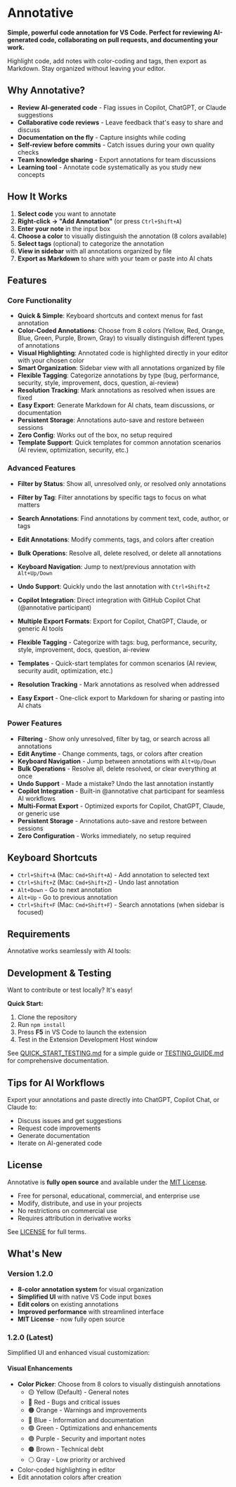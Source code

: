 # Annotative

**Simple, powerful code annotation for VS Code. Perfect for reviewing AI-generated code, collaborating on pull requests, and documenting your work.**

Highlight code, add notes with color-coding and tags, then export as Markdown. Stay organized without leaving your editor.

## Why Annotative?

- **Review AI-generated code** - Flag issues in Copilot, ChatGPT, or Claude suggestions
- **Collaborative code reviews** - Leave feedback that's easy to share and discuss
- **Documentation on the fly** - Capture insights while coding
- **Self-review before commits** - Catch issues during your own quality checks
- **Team knowledge sharing** - Export annotations for team discussions
- **Learning tool** - Annotate code systematically as you study new concepts

## How It Works

1. **Select code** you want to annotate
2. **Right-click → "Add Annotation"** (or press `Ctrl+Shift+A`)
3. **Enter your note** in the input box
4. **Choose a color** to visually distinguish the annotation (8 colors available)
5. **Select tags** (optional) to categorize the annotation
6. **View in sidebar** with all annotations organized by file
7. **Export as Markdown** to share with your team or paste into AI chats

## Features

### Core Functionality

- **Quick & Simple**: Keyboard shortcuts and context menus for fast annotation
- **Color-Coded Annotations**: Choose from 8 colors (Yellow, Red, Orange, Blue, Green, Purple, Brown, Gray) to visually distinguish different types of annotations
- **Visual Highlighting**: Annotated code is highlighted directly in your editor with your chosen color
- **Smart Organization**: Sidebar view with all annotations organized by file
- **Flexible Tagging**: Categorize annotations by type (bug, performance, security, style, improvement, docs, question, ai-review)
- **Resolution Tracking**: Mark annotations as resolved when issues are fixed
- **Easy Export**: Generate Markdown for AI chats, team discussions, or documentation
- **Persistent Storage**: Annotations auto-save and restore between sessions
- **Zero Config**: Works out of the box, no setup required
- **Template Support**: Quick templates for common annotation scenarios (AI review, optimization, security, etc.)

### Advanced Features

- **Filter by Status**: Show all, unresolved only, or resolved only annotations
- **Filter by Tag**: Filter annotations by specific tags to focus on what matters
- **Search Annotations**: Find annotations by comment text, code, author, or tags
- **Edit Annotations**: Modify comments, tags, and colors after creation
- **Bulk Operations**: Resolve all, delete resolved, or delete all annotations
- **Keyboard Navigation**: Jump to next/previous annotation with `Alt+Up/Down`
- **Undo Support**: Quickly undo the last annotation with `Ctrl+Shift+Z`
- **Copilot Integration**: Direct integration with GitHub Copilot Chat (@annotative participant)
- **Multiple Export Formats**: Export for Copilot, ChatGPT, Claude, or generic AI tools

- **Flexible Tagging** - Categorize with tags: bug, performance, security, style, improvement, docs, question, ai-review

- **Templates** - Quick-start templates for common scenarios (AI review, security audit, optimization, etc.)

- **Resolution Tracking** - Mark annotations as resolved when addressed

- **Easy Export** - One-click export to Markdown for sharing or pasting into AI chats

### Power Features

- **Filtering** - Show only unresolved, filter by tag, or search across all annotations
- **Edit Anytime** - Change comments, tags, or colors after creation
- **Keyboard Navigation** - Jump between annotations with `Alt+Up/Down`
- **Bulk Operations** - Resolve all, delete resolved, or clear everything at once
- **Undo Support** - Made a mistake? Undo the last annotation instantly
- **Copilot Integration** - Built-in @annotative chat participant for seamless AI workflows
- **Multi-Format Export** - Optimized exports for Copilot, ChatGPT, Claude, or generic use
- **Persistent Storage** - Annotations auto-save and restore between sessions
- **Zero Configuration** - Works immediately, no setup required

## Keyboard Shortcuts

- `Ctrl+Shift+A` (Mac: `Cmd+Shift+A`) - Add annotation to selected text
- `Ctrl+Shift+Z` (Mac: `Cmd+Shift+Z`) - Undo last annotation
- `Alt+Down` - Go to next annotation
- `Alt+Up` - Go to previous annotation
- `Ctrl+Shift+F` (Mac: `Cmd+Shift+F`) - Search annotations (when sidebar is focused)

## Requirements

Annotative works seamlessly with AI tools:

## Development & Testing

Want to contribute or test locally? It's easy!

**Quick Start:**

1. Clone the repository
2. Run `npm install`
3. Press **F5** in VS Code to launch the extension
4. Test in the Extension Development Host window

See [QUICK_START_TESTING.md](QUICK_START_TESTING.md) for a simple guide or [TESTING_GUIDE.md](TESTING_GUIDE.md) for comprehensive documentation.

## Tips for AI Workflows

Export your annotations and paste directly into ChatGPT, Copilot Chat, or Claude to:

- Discuss issues and get suggestions
- Request code improvements
- Generate documentation
- Iterate on AI-generated code

## License

Annotative is **fully open source** and available under the [MIT License](LICENSE).

- Free for personal, educational, commercial, and enterprise use
- Modify, distribute, and use in your projects
- No restrictions on commercial use
- Requires attribution in derivative works

See [LICENSE](LICENSE) for full terms.

## What's New

### Version 1.2.0

- **8-color annotation system** for visual organization
- **Simplified UI** with native VS Code input boxes
- **Edit colors** on existing annotations
- **Improved performance** with streamlined interface
- **MIT License** - now fully open source

### 1.2.0 (Latest)

Simplified UI and enhanced visual customization:

#### Visual Enhancements

- **Color Picker**: Choose from 8 colors to visually distinguish annotations
  - 🟡 Yellow (Default) - General notes
  - 🔴 Red - Bugs and critical issues
  - 🟠 Orange - Warnings and improvements
  - 🔵 Blue - Information and documentation
  - 🟢 Green - Optimizations and enhancements
  - 🟣 Purple - Security and important notes
  - 🟤 Brown - Technical debt
  - ⚪ Gray - Low priority or archived
- Color-coded highlighting in editor
- Edit annotation colors after creation
